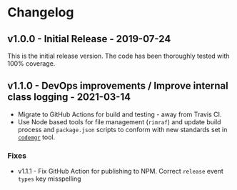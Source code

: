 # Changelog

## v1.0.0 - Initial Release - 2019-07-24

This is the initial release version. The code has been thoroughly tested with 100% coverage.

## v1.1.0 - DevOps improvements / Improve internal class logging - 2021-03-14

- Migrate to GitHub Actions for build and testing - away from Travis CI.
- Use Node based tools for file management (`rimraf`) and update build process and `package.json` scripts to conform with new standards set in [`codemgr`](https://github.com/acmeframework/codemgr) tool.

### Fixes

- v1.1.1 - Fix GitHub Action for publishing to NPM. Correct `release` event `types` key misspelling
